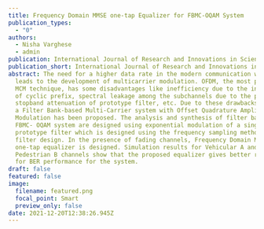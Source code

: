 ```yaml
---
title: Frequency Domain MMSE one-tap Equalizer for FBMC-OQAM System
publication_types:
  - "0"
authors:
  - Nisha Varghese
  - admin
publication: International Journal of Research and Innovations in Science and Technology
publication_short: International Journal of Research and Innovations in Science and Technology
abstract: The need for a higher data rate in the modern communication world
  leads to the development of multicarrier modulation. OFDM, the most popular
  MCM technique, has some disadvantages like inefficiency due to the insertion
  of cyclic prefix, spectral leakage among the subchannels due to the poor
  stopband attenuation of prototype filter, etc. Due to these drawbacks of OFDM,
  a Filter Bank-based Multi-Carrier system with Offset Quadrature Amplitude
  Modulation has been proposed. The analysis and synthesis of filter banks in
  FBMC- OQAM system are designed using exponential modulation of a single
  prototype filter which is designed using the frequency sampling method of
  filter design. In the presence of fading channels, Frequency Domain MMSE
  one-tap equalizer is designed. Simulation results for Vehicular A and
  Pedestrian B channels show that the proposed equalizer gives better results
  for BER performance for the system.
draft: false
featured: false
image:
  filename: featured.png
  focal_point: Smart
  preview_only: false
date: 2021-12-20T12:38:26.945Z
---
```

